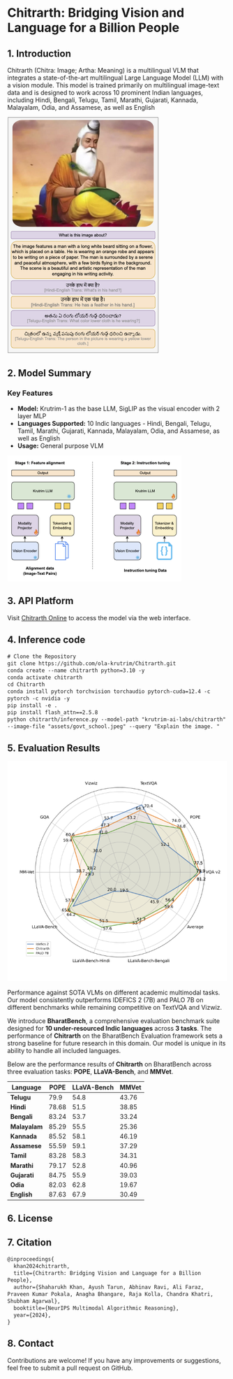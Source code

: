 # Chitrarth: Bridging Vision and Language for a Billion People

## 1. Introduction

Chitrarth (Chitra: Image; Artha: Meaning) is a multilingual VLM that integrates a state-of-the-art multilingual Large Language Model (LLM) with a vision module. This model is trained primarily on multilingual image-text data and is designed to work across 10 prominent Indian languages, including Hindi, Bengali, Telugu, Tamil, Marathi, Gujarati, Kannada, Malayalam, Odia, and Assamese, as well as English

![teaser](assets/teaser.png)

## 2. Model Summary

### Key Features
- **Model:** Krutrim-1 as the base LLM, SigLIP as the visual encoder with 2 layer MLP
- **Languages Supported:** 10 Indic languages - Hindi, Bengali, Telugu, Tamil, Marathi, Gujarati, Kannada, Malayalam, Odia, and Assamese, as well as English
- **Usage:** General purpose VLM

![model](assets/assets_model.png)


## 3. API Platform
Visit [Chitrarth Online](https://cloud.olakrutrim.com/console/inference-service?section=models&modelName=Krutrim&artifactName=chitrarth&artifactType=model) to access the model via the web interface. 


## 4. Inference code


```
# Clone the Repository
git clone https://github.com/ola-krutrim/Chitrarth.git
conda create --name chitrarth python=3.10 -y
conda activate chitrarth
cd Chitrarth 
conda install pytorch torchvision torchaudio pytorch-cuda=12.4 -c pytorch -c nvidia -y
pip install -e .
pip install flash_attn==2.5.8
python chitrarth/inference.py --model-path "krutrim-ai-labs/chitrarth" --image-file "assets/govt_school.jpeg" --query "Explain the image. "
```

## 5. Evaluation Results


![model](assets/radar.png)

Performance against SOTA VLMs on different academic multimodal tasks. Our model consistently outperforms IDEFICS 2 (7B) and PALO 7B on different benchmarks while remaining competitive on TextVQA and Vizwiz.

We introduce **BharatBench**, a comprehensive evaluation benchmark suite designed for **10 under-resourced Indic languages** across **3 tasks**. The performance of **Chitrarth** on the BharatBench Evaluation framework sets a strong baseline for future research in this domain. Our model is unique in its ability to handle all included languages.

Below are the performance results of **Chitrarth** on BharatBench across three evaluation tasks: **POPE**, **LLaVA-Bench**, and **MMVet**.

| **Language**   | **POPE** | **LLaVA-Bench** | **MMVet** |
|----------------|----------|-----------------|-----------|
| **Telugu**     | 79.9     | 54.8            | 43.76     |
| **Hindi**      | 78.68    | 51.5            | 38.85     |
| **Bengali**    | 83.24    | 53.7            | 33.24     |
| **Malayalam**  | 85.29    | 55.5            | 25.36     |
| **Kannada**    | 85.52    | 58.1            | 46.19     |
| **Assamese**   | 55.59    | 59.1            | 37.29     |
| **Tamil**      | 83.28    | 58.3            | 34.31     |
| **Marathi**    | 79.17    | 52.8            | 40.96     |
| **Gujarati**   | 84.75    | 55.9            | 39.03     |
| **Odia**       | 82.03    | 62.8            | 19.67     |
| **English**    | 87.63    | 67.9            | 30.49     |


## 6. License

## 7. Citation

```
@inproceedings{
  khan2024chitrarth,
  title={Chitrarth: Bridging Vision and Language for a Billion People},
  author={Shaharukh Khan, Ayush Tarun, Abhinav Ravi, Ali Faraz, Praveen Kumar Pokala, Anagha Bhangare, Raja Kolla, Chandra Khatri, Shubham Agarwal},
  booktitle={NeurIPS Multimodal Algorithmic Reasoning},
  year={2024},
}
```

## 8. Contact
Contributions are welcome! If you have any improvements or suggestions, feel free to submit a pull request on GitHub.